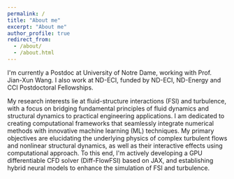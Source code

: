 ```yaml
---
permalink: /
title: "About me"
excerpt: "About me"
author_profile: true
redirect_from: 
  - /about/
  - /about.html
---
```



I'm currently a Postdoc at University of Notre Dame, working with Prof. Jian-Xun Wang. I also work at ND-ECI, funded by ND-ECI, ND-Energy and CCI Postdoctoral Fellowships. 

My research interests lie at fluid-structure interactions (FSI) and turbulence, with a focus on bridging fundamental principles of fluid dynamics and structural dynamics to practical engineering applications. I am dedicated to creating computational frameworks that seamlessly integrate numerical methods with innovative machine learning (ML) techniques. My primary objectives are elucidating the underlying physics of complex turbulent flows and nonlinear structural dynamics, as well as their interactive effects using computational approach. To this end, I'm actively developing a GPU differentiable CFD solver (Diff-FlowFSI) based on JAX, and establishing hybrid neural models to enhance the simulation of FSI and turbulence.



<!-- At present, my efforts are dedicated to a groundbreaking project centered on the development of a novel hybrid differentiable neural solver. This solver is meticulously crafted to enable the efficient simulation of wall-bounded turbulence. One of the cornerstones of this project involves the creation of a fully-differentiable Computational Fluid Dynamics (CFD) solver utilizing the JAX framework. This solver, designed to simulate Fluid-Structure Interaction (FSI) and turbulence, is poised to be released as an open-source resource in the near future.
An integral aspect of my work involves the integration of various cutting-edge deep learning techniques into this solver. By synergizing these techniques, I aspire to enhance simulations in terms of both speed and accuracy, thereby pushing the boundaries of what is achievable in fluid dynamics research.  -->
<!-- If you share an interest in fluid-structure interactions, turbulence, and the fusion of deep learning and computational fluid dynamics, I am eager to explore opportunities for collaboration and knowledge exchange. Feel free to reach out—I am excited about the potential for impactful collaborations. -->
